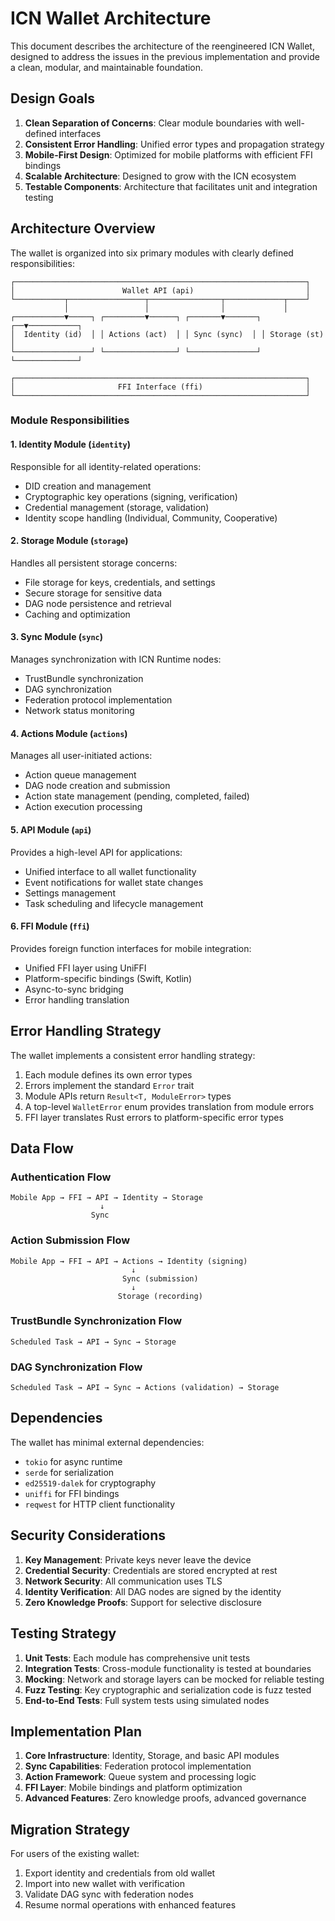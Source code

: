 # ICN Wallet Architecture

This document describes the architecture of the reengineered ICN Wallet, designed to address the issues in the previous implementation and provide a clean, modular, and maintainable foundation.

## Design Goals

1. **Clean Separation of Concerns**: Clear module boundaries with well-defined interfaces
2. **Consistent Error Handling**: Unified error types and propagation strategy
3. **Mobile-First Design**: Optimized for mobile platforms with efficient FFI bindings
4. **Scalable Architecture**: Designed to grow with the ICN ecosystem
5. **Testable Components**: Architecture that facilitates unit and integration testing

## Architecture Overview

The wallet is organized into six primary modules with clearly defined responsibilities:

```
┌─────────────────────────────────────────────────────────────────┐
│                        Wallet API (api)                         │
└───────────┬─────────────────┬────────────────┬─────────────┬────┘
            │                 │                │             │     
┌───────────▼─────┐ ┌─────────▼──────┐ ┌───────▼───────┐ ┌──▼───────────┐
│  Identity (id)  │ │ Actions (act)  │ │ Sync (sync)  │ │ Storage (st) │
└─────────────────┘ └────────────────┘ └───────────────┘ └──────────────┘
                                                    
┌─────────────────────────────────────────────────────────────────┐
│                       FFI Interface (ffi)                       │
└─────────────────────────────────────────────────────────────────┘
```

### Module Responsibilities

#### 1. Identity Module (`identity`)

Responsible for all identity-related operations:
- DID creation and management
- Cryptographic key operations (signing, verification)
- Credential management (storage, validation)
- Identity scope handling (Individual, Community, Cooperative)

#### 2. Storage Module (`storage`)

Handles all persistent storage concerns:
- File storage for keys, credentials, and settings
- Secure storage for sensitive data
- DAG node persistence and retrieval
- Caching and optimization

#### 3. Sync Module (`sync`)

Manages synchronization with ICN Runtime nodes:
- TrustBundle synchronization
- DAG synchronization
- Federation protocol implementation
- Network status monitoring

#### 4. Actions Module (`actions`)

Manages all user-initiated actions:
- Action queue management
- DAG node creation and submission
- Action state management (pending, completed, failed)
- Action execution processing

#### 5. API Module (`api`)

Provides a high-level API for applications:
- Unified interface to all wallet functionality
- Event notifications for wallet state changes
- Settings management
- Task scheduling and lifecycle management

#### 6. FFI Module (`ffi`)

Provides foreign function interfaces for mobile integration:
- Unified FFI layer using UniFFI
- Platform-specific bindings (Swift, Kotlin)
- Async-to-sync bridging
- Error handling translation

## Error Handling Strategy

The wallet implements a consistent error handling strategy:

1. Each module defines its own error types
2. Errors implement the standard `Error` trait
3. Module APIs return `Result<T, ModuleError>` types
4. A top-level `WalletError` enum provides translation from module errors
5. FFI layer translates Rust errors to platform-specific error types

## Data Flow

### Authentication Flow

```
Mobile App → FFI → API → Identity → Storage
                    ↓
                  Sync
```

### Action Submission Flow

```
Mobile App → FFI → API → Actions → Identity (signing)
                           ↓
                         Sync (submission)
                           ↓
                        Storage (recording)
```

### TrustBundle Synchronization Flow

```
Scheduled Task → API → Sync → Storage
```

### DAG Synchronization Flow

```
Scheduled Task → API → Sync → Actions (validation) → Storage
```

## Dependencies

The wallet has minimal external dependencies:

- `tokio` for async runtime
- `serde` for serialization
- `ed25519-dalek` for cryptography
- `uniffi` for FFI bindings
- `reqwest` for HTTP client functionality

## Security Considerations

1. **Key Management**: Private keys never leave the device
2. **Credential Security**: Credentials are stored encrypted at rest
3. **Network Security**: All communication uses TLS
4. **Identity Verification**: All DAG nodes are signed by the identity
5. **Zero Knowledge Proofs**: Support for selective disclosure

## Testing Strategy

1. **Unit Tests**: Each module has comprehensive unit tests
2. **Integration Tests**: Cross-module functionality is tested at boundaries
3. **Mocking**: Network and storage layers can be mocked for reliable testing
4. **Fuzz Testing**: Key cryptographic and serialization code is fuzz tested
5. **End-to-End Tests**: Full system tests using simulated nodes

## Implementation Plan

1. **Core Infrastructure**: Identity, Storage, and basic API modules
2. **Sync Capabilities**: Federation protocol implementation
3. **Action Framework**: Queue system and processing logic
4. **FFI Layer**: Mobile bindings and platform optimization
5. **Advanced Features**: Zero knowledge proofs, advanced governance

## Migration Strategy

For users of the existing wallet:
1. Export identity and credentials from old wallet
2. Import into new wallet with verification
3. Validate DAG sync with federation nodes
4. Resume normal operations with enhanced features 